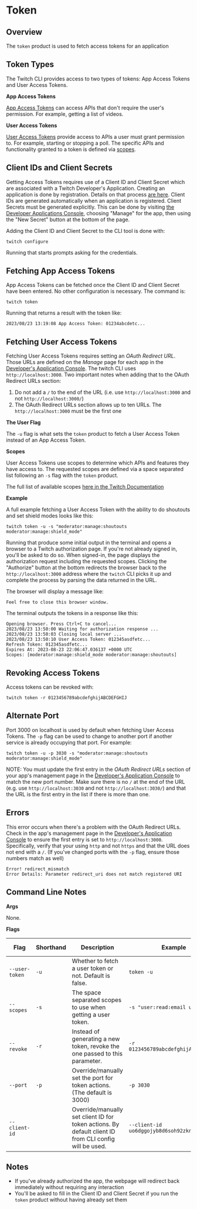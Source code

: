 # Token

## Overview

The `token` product is used to fetch access tokens for an application

## Token Types

The Twitch CLI provides access to two types of tokens: App Access Tokens and User Access Tokens. 

**App Access Tokens** 

[App Access Tokens](https://dev.twitch.tv/docs/authentication/#app-access-tokens) can access APIs that don't require the user's permission. For example, getting a list of videos. 

**User Access Tokens** 

[User Access Tokens](https://dev.twitch.tv/docs/authentication/#user-access-tokens) provide access to APIs a user must grant permission to. For example, starting or stopping a poll. The specific APIs and functionality granted to a token is defined via [scopes](https://dev.twitch.tv/docs/authentication/scopes/).

## Client IDs and Client Secrets

Getting Access Tokens requires use of a Client ID and Client Secret which are associated with a Twitch Developer's Application. Creating an application is done by registration. Details on that process [are here](https://dev.twitch.tv/docs/authentication/register-app/). Client IDs are generated automatically when an application is registered. Client Secrets must be generated explicitly. This can be done by visiting [the Developer Applications Console](https://dev.twitch.tv/console/apps), choosing "Manage" for the app, then using the "New Secret" button at the bottom of the page. 

Adding the Client ID and Client Secret to the CLI tool is done with:

```
twitch configure
```

Running that starts prompts asking for the credentials. 

## Fetching App Access Tokens

App Access Tokens can be fetched once the Client ID and Client Secret have been entered. No other configuration is necessary. The command is:

```
twitch token
```

Running that returns a result with the token like:

```
2023/08/23 13:19:08 App Access Token: 01234abcdetc...
```


## Fetching User Access Tokens

Fetching User Access Tokens requires setting an _OAuth Redirect URL_. Those URLs are defined on the _Manage_ page for each app in the [Developer's Application Console](https://dev.twitch.tv/console/apps). The twitch CLI uses `http://localhost:3000`. Two important notes when adding that to the OAuth Redirect URLs section:

1. Do not add a `/` to the end of the URL (i.e. use `http://localhost:3000` and not `http://localhost:3000/`)
2. The OAuth Redirect URLs section allows up to ten URLs. The `http://localhost:3000` must be the first one

**The User Flag**

The `-u` flag is what sets the `token` product to fetch a User Access Token instead of an App Access Token. 


**Scopes**

User Access Tokens use scopes to determine which APIs and features they have access to. The requested scopes are defined via a space separated list following an `-s` flag with the `token` product. 

The full list of available scopes [here in the Twitch Documentation](https://dev.twitch.tv/docs/authentication/scopes/)

**Example**

A full example fetching a User Access Token with the ability to do shoutouts and set shield modes looks like this:

```
twitch token -u -s "moderator:manage:shoutouts moderator:manage:shield_mode"
```

Running that produce some initial output in the terminal and opens a browser to a Twitch authorization page. If you're not already signed in, you'll be asked to do so. When signed-in, the page displays the authorization request including the requested scopes. Clicking the "Authorize" button at the bottom redirects the browser back to the `http://localhost:3000` address where the `twitch` CLI picks it up and complete the process by parsing the data returned in the URL. 

The browser will display a message like:

```
Feel free to close this browser window.
```

The terminal outputs the tokens in a response like this:

```
Opening browser. Press Ctrl+C to cancel...
2023/08/23 13:50:00 Waiting for authorization response ...
2023/08/23 13:50:03 Closing local server ...
2023/08/23 13:50:10 User Access Token: 012345asdfetc...
Refresh Token: 012345asdfetc...
Expires At: 2023-08-23 22:06:47.036137 +0000 UTC
Scopes: [moderator:manage:shield_mode moderator:manage:shoutouts]
```

## Revoking Access Tokens

Access tokens can be revoked with:

```
twitch token -r 0123456789abcdefghijABCDEFGHIJ
```

## Alternate Port

Port 3000 on localhost is used by default when fetching User Access Tokens. The `-p` flag can be used to change to another port if another service is already occupying that port. For example:

```
twitch token -u -p 3030 -s "moderator:manage:shoutouts moderator:manage:shield_mode"
```

NOTE: You must update the first entry in the _OAuth Redirect URLs_ section of your app's management page in the [Developer's Application Console](https://dev.twitch.tv/console/apps) to match the new port number. Make sure there is no `/` at the end of the URL (e.g. use `http://localhost:3030` and not `http://localhost:3030/`) and that the URL is the first entry in the list if there is more than one.


## Errors

This error occurs when there's a problem with the OAuth Redirect URLs. Check in the app's management page in the [Developer's Application Console](https://dev.twitch.tv/console/apps) to ensure the first entry is set to `http://localhost:3000`. Specifically, verify that your using `http` and not `https` and that the URL does not end with a `/`. (If you've changed ports with the `-p` flag, ensure those numbers match as well)

```
Error! redirect_mismatch
Error Details: Parameter redirect_uri does not match registered URI
```

## Command Line Notes

**Args**

None.


**Flags**

| Flag           | Shorthand | Description                                                                                           | Example                                      | Required? (Y/N) |
|----------------|-----------|-------------------------------------------------------------------------------------------------------|----------------------------------------------|-----------------|
| `--user-token` | `-u`      | Whether to fetch a user token or not. Default is false.                                               | `token -u`                                   | N               |
| `--scopes`     | `-s`      | The space separated scopes to use when getting a user token.                                          | `-s "user:read:email user_read"`             | N               |
| `--revoke`     | `-r`      | Instead of generating a new token, revoke the one passed to this parameter.                           | `-r 0123456789abcdefghijABCDEFGHIJ`          | N               |
| `--port`       | `-p`      | Override/manually set the port for token actions. (The default is 3000)                               | `-p 3030`                                    | N               |
| `--client-id`  |           | Override/manually set client ID for token actions. By default client ID from CLI config will be used. | `--client-id uo6dggojyb8d6soh92zknwmi5ej1q2` | N               |


## Notes

- If you've already authorized the app, the webpage will redirect back immediately without requiring any interaction
- You'll be asked to fill in the Client ID and Client Secret if you run the `token` product without having already set them
